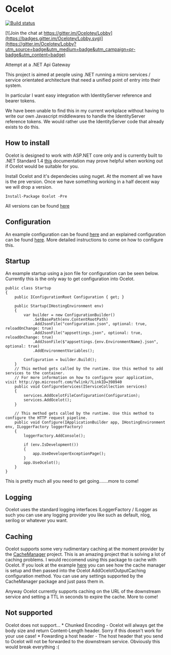 # Ocelot

[![Build status](https://ci.appveyor.com/api/projects/status/roahbe4nl526ysya?svg=true)](https://ci.appveyor.com/project/TomPallister/ocelot)

[![Join the chat at https://gitter.im/Ocelotey/Lobby](https://badges.gitter.im/Ocelotey/Lobby.svg)](https://gitter.im/Ocelotey/Lobby?utm_source=badge&utm_medium=badge&utm_campaign=pr-badge&utm_content=badge)

Attempt at a .NET Api Gateway

This project is aimed at people using .NET running 
a micro services / service orientated architecture 
that need a unified point of entry into their system.

In particular I want easy integration with 
IdentityServer reference and bearer tokens. 

We have been unable to find this in my current workplace
without having to write our own Javascript middlewares 
to handle the IdentityServer reference tokens. We would
rather use the IdentityServer code that already exists
to do this.

## How to install

Ocelot is designed to work with ASP.NET core only and is currently built to .NET Standard 1.4 [this](https://docs.microsoft.com/en-us/dotnet/articles/standard/library) documentation may prove helpful when working out if Ocelot would be suitable for you.

Install Ocelot and it's dependecies using nuget. At the moment all we have is the pre version. Once we have something working in a half decent way we will drop a version.

`Install-Package Ocelot -Pre`

All versions can be found [here](https://www.nuget.org/packages/Ocelot/)

## Configuration

An example configuration can be found [here](https://github.com/TomPallister/Ocelot/blob/develop/test/Ocelot.ManualTest/configuration.json) 
and an explained configuration can be found [here](https://github.com/TomPallister/Ocelot/blob/develop/configuration-explanation.txt). More detailed instructions to come on how to configure this.

## Startup

An example startup using a json file for configuration can be seen below. Currently this is the only way to get configuration into Ocelot.

	public class Startup
    {
        public IConfigurationRoot Configuration { get; }

        public Startup(IHostingEnvironment env)
        {
            var builder = new ConfigurationBuilder()
                .SetBasePath(env.ContentRootPath)
                .AddJsonFile("configuration.json", optional: true, reloadOnChange: true)
				.AddJsonFile("appsettings.json", optional: true, reloadOnChange: true)
                .AddJsonFile($"appsettings.{env.EnvironmentName}.json", optional: true)
                .AddEnvironmentVariables();

            Configuration = builder.Build();
        }
        // This method gets called by the runtime. Use this method to add services to the container.
        // For more information on how to configure your application, visit http://go.microsoft.com/fwlink/?LinkID=398940
        public void ConfigureServices(IServiceCollection services)
        {
            services.AddOcelotFileConfiguration(Configuration);
            services.AddOcelot();
        }

        // This method gets called by the runtime. Use this method to configure the HTTP request pipeline.
        public void Configure(IApplicationBuilder app, IHostingEnvironment env, ILoggerFactory loggerFactory)
        {
            loggerFactory.AddConsole();

            if (env.IsDevelopment())
            {
                app.UseDeveloperExceptionPage();
            }
            app.UseOcelot();
        }
    }


This is pretty much all you need to get going.......more to come! 

## Logging

Ocelot uses the standard logging interfaces ILoggerFactory / ILogger<T> as such you can use any logging provider you like such as default, nlog, serilog or whatever you want.

## Caching 

Ocelot supports some very rudimentary caching at the moment provider by the [CacheManager](http://cachemanager.net/) project. This is an amazing project
that is solving a lot of caching problems. I would reccomend using this package to cache with Ocelot. If you look at the example [here](https://github.com/TomPallister/Ocelot/blob/develop/test/Ocelot.ManualTest/Startup.cs)
you can see how the cache manager is setup and then passed into the Ocelot AddOcelotOutputCaching configuration method. You can 
use any settings supported by the CacheManager package and just pass them in.

Anyway Ocelot currently supports caching on the URL of the downstream service and setting a TTL in seconds to expire the cache. More to come!

## Not supported

Ocelot does not support...
	* Chunked Encoding - Ocelot will always get the body size and return Content-Length header. Sorry
	if this doesn't work for your use case! 
	* Fowarding a host header - The host header that you send to Ocelot will not be forwarded to
	the downstream service. Obviously this would break everything :(


